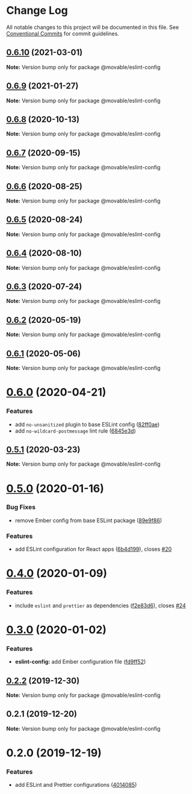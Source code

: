 # Change Log

All notable changes to this project will be documented in this file.
See [Conventional Commits](https://conventionalcommits.org) for commit guidelines.

## [0.6.10](https://github.com/movableink/lint-config/compare/@movable/eslint-config@0.6.9...@movable/eslint-config@0.6.10) (2021-03-01)

**Note:** Version bump only for package @movable/eslint-config

## [0.6.9](https://github.com/movableink/lint-config/compare/@movable/eslint-config@0.6.8...@movable/eslint-config@0.6.9) (2021-01-27)

**Note:** Version bump only for package @movable/eslint-config

## [0.6.8](https://github.com/movableink/lint-config/compare/@movable/eslint-config@0.6.7...@movable/eslint-config@0.6.8) (2020-10-13)

**Note:** Version bump only for package @movable/eslint-config

## [0.6.7](https://github.com/movableink/lint-config/compare/@movable/eslint-config@0.6.6...@movable/eslint-config@0.6.7) (2020-09-15)

**Note:** Version bump only for package @movable/eslint-config

## [0.6.6](https://github.com/movableink/lint-config/compare/@movable/eslint-config@0.6.5...@movable/eslint-config@0.6.6) (2020-08-25)

**Note:** Version bump only for package @movable/eslint-config

## [0.6.5](https://github.com/movableink/lint-config/compare/@movable/eslint-config@0.6.4...@movable/eslint-config@0.6.5) (2020-08-24)

**Note:** Version bump only for package @movable/eslint-config

## [0.6.4](https://github.com/movableink/lint-config/compare/@movable/eslint-config@0.6.3...@movable/eslint-config@0.6.4) (2020-08-10)

**Note:** Version bump only for package @movable/eslint-config

## [0.6.3](https://github.com/movableink/lint-config/compare/@movable/eslint-config@0.6.2...@movable/eslint-config@0.6.3) (2020-07-24)

**Note:** Version bump only for package @movable/eslint-config

## [0.6.2](https://github.com/movableink/lint-config/compare/@movable/eslint-config@0.6.1...@movable/eslint-config@0.6.2) (2020-05-19)

**Note:** Version bump only for package @movable/eslint-config

## [0.6.1](https://github.com/movableink/lint-config/compare/@movable/eslint-config@0.6.0...@movable/eslint-config@0.6.1) (2020-05-06)

**Note:** Version bump only for package @movable/eslint-config

# [0.6.0](https://github.com/movableink/lint-config/compare/@movable/eslint-config@0.5.1...@movable/eslint-config@0.6.0) (2020-04-21)

### Features

- add `no-unsanitized` plugin to base ESLint config ([82ff0ae](https://github.com/movableink/lint-config/commit/82ff0aeeb2df89b858121ba8824049e62fe55b91))
- add `no-wildcard-postmessage` lint rule ([6845e3d](https://github.com/movableink/lint-config/commit/6845e3d7f0bfdcd515910a2b7afd53d1b6718b2e))

## [0.5.1](https://github.com/movableink/lint-config/compare/@movable/eslint-config@0.5.0...@movable/eslint-config@0.5.1) (2020-03-23)

**Note:** Version bump only for package @movable/eslint-config

# [0.5.0](https://github.com/movableink/lint-config/compare/@movable/eslint-config@0.4.0...@movable/eslint-config@0.5.0) (2020-01-16)

### Bug Fixes

- remove Ember config from base ESLint package ([89e9f86](https://github.com/movableink/lint-config/commit/89e9f86b331e0dd997493938fda14fe13d28c17d))

### Features

- add ESLint configuration for React apps ([6b4d199](https://github.com/movableink/lint-config/commit/6b4d199a9b9f9f4347bd2207bef21061d9a20277)), closes [#20](https://github.com/movableink/lint-config/issues/20)

# [0.4.0](https://github.com/movableink/lint-config/compare/@movable/eslint-config@0.3.0...@movable/eslint-config@0.4.0) (2020-01-09)

### Features

- include `eslint` and `prettier` as dependencies ([f2e83d6](https://github.com/movableink/lint-config/commit/f2e83d6c2055b8413ce4716bc6e2ecebf985dd29)), closes [#24](https://github.com/movableink/lint-config/issues/24)

# [0.3.0](https://github.com/movableink/lint-config/compare/@movable/eslint-config@0.2.2...@movable/eslint-config@0.3.0) (2020-01-02)

### Features

- **eslint-config:** add Ember configuration file ([fd9ff52](https://github.com/movableink/lint-config/commit/fd9ff52456d0d0024bee053b280ea26d3330a30d))

## [0.2.2](https://github.com/movableink/lint-config/compare/@movable/eslint-config@0.2.1...@movable/eslint-config@0.2.2) (2019-12-30)

**Note:** Version bump only for package @movable/eslint-config

## 0.2.1 (2019-12-20)

**Note:** Version bump only for package @movable/eslint-config

# 0.2.0 (2019-12-19)

### Features

- add ESLint and Prettier configurations ([4014085](https://github.com/movableink/lint-config/commit/40140854423b0acd42f02d2e93b1e785c0fb8279))
